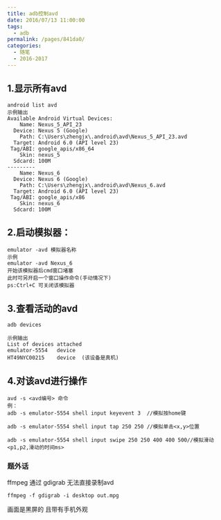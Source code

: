 ```yaml
---
title: adb控制avd
date: 2016/07/13 11:00:00
tags: 
  - adb
permalink: /pages/841da0/
categories: 
  - 随笔
  - 2016-2017
---
```


## 1.显示所有avd

<!--more-->

    android list avd
    示例输出
    Available Android Virtual Devices:
        Name: Nexus_5_API_23
      Device: Nexus 5 (Google)
        Path: C:\Users\zhengjx\.android\avd\Nexus_5_API_23.avd
      Target: Android 6.0 (API level 23)
     Tag/ABI: google_apis/x86_64
        Skin: nexus_5
      Sdcard: 100M
    ---------
        Name: Nexus_6
      Device: Nexus 6 (Google)
        Path: C:\Users\zhengjx\.android\avd\Nexus_6.avd
      Target: Android 6.0 (API level 23)
     Tag/ABI: google_apis/x86
        Skin: nexus_6
      Sdcard: 100M


<!--more-->


## 2.启动模拟器：

    emulator -avd 模拟器名称   
    示例
    emulator -avd Nexus_6
    开始该模拟器后cmd窗口堵塞
    此时可另开启一个窗口操作命令(手动情况下)
    ps:Ctrl+C 可关闭该模拟器
 

## 3.查看活动的avd

    adb devices

    示例输出
    List of devices attached
    emulator-5554   device
    HT49NYC00215    device  (该设备是真机)
 
## 4.对该avd进行操作

    avd -s <avd编号> 命令
    例：
    adb -s emulator-5554 shell input keyevent 3  //模拟按home键
    
    adb -s emulator-5554 shell input tap 250 250 //模拟单击<x,y>位置
    
    adb -s emulator-5554 shell input swipe 250 250 400 400 500//模拟滑动<p1,p2,滑动的时间ms>

### 题外话
ffmpeg 通过 gdigrab 无法直接录制avd

    ffmpeg -f gdigrab -i desktop out.mpg

画面是黑屏的 且带有手机外观 



